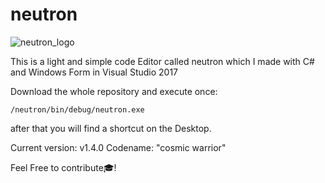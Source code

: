 # neutron


![neutron_logo](https://user-images.githubusercontent.com/42062381/53960929-c51ac600-40e7-11e9-9c53-7936ee666941.png)





This is a light and simple code Editor called neutron which I made with
C# and Windows Form in Visual Studio 2017

Download the whole repository and execute once:
```
/neutron/bin/debug/neutron.exe
```
after that you will find a shortcut on the Desktop.

Current version: v1.4.0
Codename: "cosmic warrior"

Feel Free to contribute🎓!
